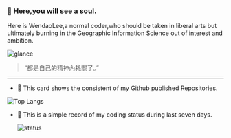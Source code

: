 ### :ghost: Here,you will see a soul.​

Here is WendaoLee,a normal coder,who should be taken in liberal arts but ultimately burning in the Geographic Information Science out of interest and ambition.

![glance](https://github-readme-stats-wendaolee.vercel.app/api?username=WendaoLee&theme=buefy&show_icons=true)

> “都是自己的精神內耗罷了。”

***

- :sunflower: This card shows the consistent of my Github published Repositories.

![Top Langs](https://github-readme-stats-wendaolee.vercel.app/api/top-langs/?username=WendaoLee&layout=compact)

- :seedling: This is a simple record of my coding status during last seven days.

  ![status](https://github-readme-stats-wendaolee.vercel.app/api/wakatime?username=WendaoLee&layout=compact)
  
  

